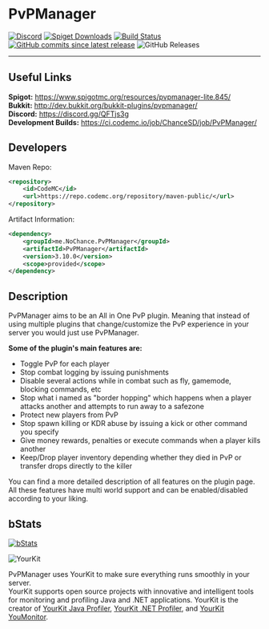 PvPManager
===========
[![Discord](https://discordapp.com/api/guilds/622559860705198108/widget.png)](https://discord.gg/QFTjs3g)
[![Spiget Downloads](https://img.shields.io/spiget/downloads/845?label=spigot%20downloads)](https://www.spigotmc.org/resources/pvpmanager-lite.845/)
[![Build Status](https://travis-ci.org/NoChanceSD/PvPManager.svg)](https://travis-ci.org/NoChanceSD/PvPManager)
[![GitHub commits since latest release](https://img.shields.io/github/commits-since/nochancesd/pvpmanager/latest)](https://github.com/NoChanceSD/PvPManager/commits/master)
![GitHub Releases](https://img.shields.io/github/downloads/nochancesd/pvpmanager/latest/total)
***

Useful Links
------------
**Spigot:** https://www.spigotmc.org/resources/pvpmanager-lite.845/  
**Bukkit:** http://dev.bukkit.org/bukkit-plugins/pvpmanager/  
**Discord:** https://discord.gg/QFTjs3g  
**Development Builds:** https://ci.codemc.io/job/ChanceSD/job/PvPManager/

Developers
------
Maven Repo:
```xml
<repository>
    <id>CodeMC</id>
    <url>https://repo.codemc.org/repository/maven-public/</url>
</repository>
```
Artifact Information:
```xml
<dependency>
    <groupId>me.NoChance.PvPManager</groupId>
    <artifactId>PvPManager</artifactId>
    <version>3.10.0</version>
    <scope>provided</scope>
</dependency>
 ```

Description
------------
PvPManager aims to be an All in One PvP plugin. Meaning that instead of using multiple plugins that change/customize the PvP experience in your server you would just use PvPManager. 

**Some of the plugin's main features are:**
- Toggle PvP for each player  
- Stop combat logging by issuing punishments
- Disable several actions while in combat such as fly, gamemode, blocking commands, etc
- Stop what i named as "border hopping" which happens when a player attacks another and attempts to run away to a safezone
- Protect new players from PvP
- Stop spawn killing or KDR abuse by issuing a kick or other command you specify
- Give money rewards, penalties or execute commands when a player kills another
- Keep/Drop player inventory depending whether they died in PvP or transfer drops directly to the killer

You can find a more detailed description of all features on the plugin page.  
All these features have multi world support and can be enabled/disabled according to your liking.

bStats
-----------

[![bStats](https://bstats.org/signatures/bukkit/PvPManager.svg "bStats")](https://bstats.org/plugin/bukkit/PvPManager/ "bStats")

![YourKit](https://www.yourkit.com/images/yklogo.png)

PvPManager uses YourKit to make sure everything runs smoothly in your server.  
YourKit supports open source projects with innovative and intelligent tools
for monitoring and profiling Java and .NET applications.
YourKit is the creator of <a href="https://www.yourkit.com/java/profiler/">YourKit Java Profiler</a>,
<a href="https://www.yourkit.com/.net/profiler/">YourKit .NET Profiler</a>,
and <a href="https://www.yourkit.com/youmonitor/">YourKit YouMonitor</a>.

